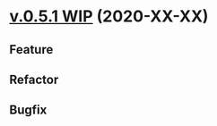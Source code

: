 # [v.0.5.1 WIP](https://github.com/upb-uc4/University-Credits-4.0/compare/v0.5.0...authentication-v0.5.1) (2020-XX-XX)
## Feature
 
## Refactor
 
## Bugfix
 